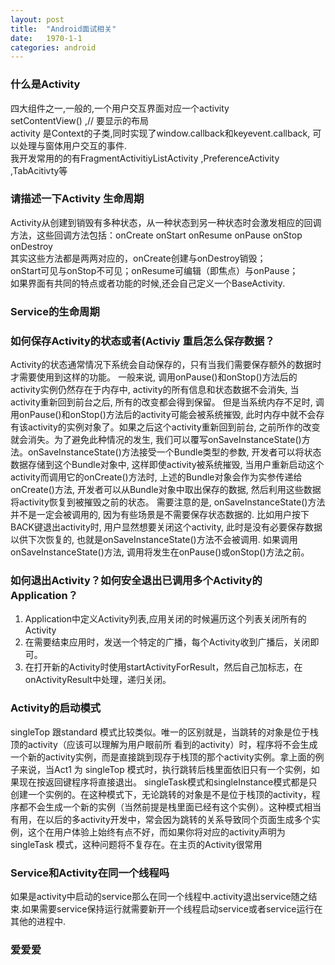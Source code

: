 ```yaml
---
layout: post
title:  "Android面试相关"
date:   1970-1-1
categories: android
---
```


### 什么是Activity

四大组件之一,一般的,一个用户交互界面对应一个activity    
setContentView() ,// 要显示的布局     
activity 是Context的子类,同时实现了window.callback和keyevent.callback, 可以处理与窗体用户交互的事件.     
我开发常用的的有FragmentActivitiyListActivity  ,PreferenceActivity ,TabAcitivty等    

### 请描述一下Activity 生命周期

Activity从创建到销毁有多种状态，从一种状态到另一种状态时会激发相应的回调方法，这些回调方法包括：onCreate onStart onResume onPause onStop onDestroy    
其实这些方法都是两两对应的，onCreate创建与onDestroy销毁；    
onStart可见与onStop不可见；onResume可编辑（即焦点）与onPause；    
如果界面有共同的特点或者功能的时候,还会自己定义一个BaseActivity.     

### Service的生命周期



### 如何保存Activity的状态或者(Activiy 重启怎么保存数据？

Activity的状态通常情况下系统会自动保存的，只有当我们需要保存额外的数据时才需要使用到这样的功能。
一般来说, 调用onPause()和onStop()方法后的activity实例仍然存在于内存中, activity的所有信息和状态数据不会消失, 当activity重新回到前台之后, 所有的改变都会得到保留。
但是当系统内存不足时, 调用onPause()和onStop()方法后的activity可能会被系统摧毁, 此时内存中就不会存有该activity的实例对象了。如果之后这个activity重新回到前台, 之前所作的改变就会消失。为了避免此种情况的发生, 我们可以覆写onSaveInstanceState()方法。onSaveInstanceState()方法接受一个Bundle类型的参数, 开发者可以将状态数据存储到这个Bundle对象中, 这样即使activity被系统摧毁, 当用户重新启动这个activity而调用它的onCreate()方法时, 上述的Bundle对象会作为实参传递给onCreate()方法, 开发者可以从Bundle对象中取出保存的数据, 然后利用这些数据将activity恢复到被摧毁之前的状态。
需要注意的是, onSaveInstanceState()方法并不是一定会被调用的, 因为有些场景是不需要保存状态数据的. 比如用户按下BACK键退出activity时, 用户显然想要关闭这个activity, 此时是没有必要保存数据以供下次恢复的, 也就是onSaveInstanceState()方法不会被调用. 如果调用onSaveInstanceState()方法, 调用将发生在onPause()或onStop()方法之前。

### 如何退出Activity？如何安全退出已调用多个Activity的Application？

1. Application中定义Activity列表,应用关闭的时候遍历这个列表关闭所有的Activity
2. 在需要结束应用时，发送一个特定的广播，每个Activity收到广播后，关闭即可。
3. 在打开新的Activity时使用startActivityForResult，然后自己加标志，在onActivityResult中处理，递归关闭。

### Activity的启动模式

singleTop 跟standard 模式比较类似。唯一的区别就是，当跳转的对象是位于栈顶的activity（应该可以理解为用户眼前所 看到的activity）时，程序将不会生成一个新的activity实例，而是直接跳到现存于栈顶的那个activity实例。拿上面的例子来说，当Act1 为 singleTop 模式时，执行跳转后栈里面依旧只有一个实例，如果现在按返回键程序将直接退出。
	singleTask模式和singleInstance模式都是只创建一个实例的。在这种模式下，无论跳转的对象是不是位于栈顶的activity，程序都不会生成一个新的实例（当然前提是栈里面已经有这个实例）。这种模式相当有用，在以后的多activity开发中，常会因为跳转的关系导致同个页面生成多个实例，这个在用户体验上始终有点不好，而如果你将对应的activity声明为singleTask 模式，这种问题将不复存在。在主页的Activity很常用

### Service和Activity在同一个线程吗 

如果是activity中启动的service那么在同一个线程中.activity退出service随之结束.如果需要service保持运行就需要新开一个线程启动service或者service运行在其他的进程中.    

### 爱爱爱

